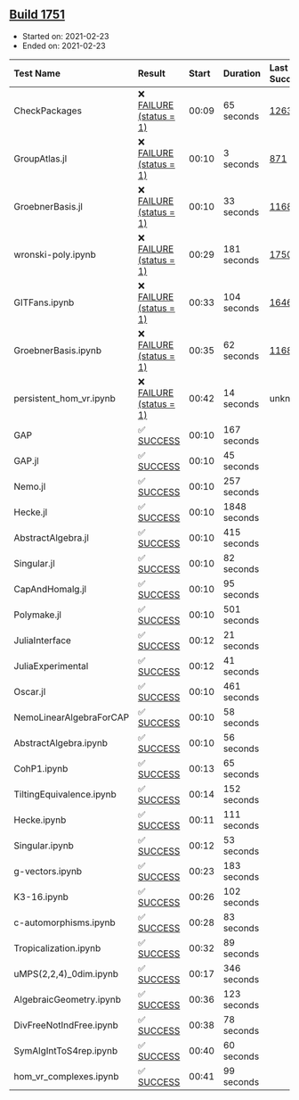 ## [Build 1751](https://oscarci.mathematik.uni-kl.de/job/oscar-stable/1751/)

* Started on: 2021-02-23
* Ended on: 2021-02-23

| Test Name    | Result | Start | Duration | Last Success | First Failure |
|:-------------|:-------|:------|:---------|:-------------|:--------------|
| CheckPackages | ❌ [FAILURE (status = 1)](https://oscarci.mathematik.uni-kl.de/job/oscar-stable/1751/artifact/logs/build-1751/CheckPackages.log) | 00:09 | 65 seconds | [1263](https://oscarci.mathematik.uni-kl.de/job/oscar-stable/1263/) | [1264](https://oscarci.mathematik.uni-kl.de/job/oscar-stable/1264/) |
| GroupAtlas.jl | ❌ [FAILURE (status = 1)](https://oscarci.mathematik.uni-kl.de/job/oscar-stable/1751/artifact/logs/build-1751/GroupAtlas.jl.log) | 00:10 | 3 seconds | [871](https://oscarci.mathematik.uni-kl.de/job/oscar-stable/871/) | [872](https://oscarci.mathematik.uni-kl.de/job/oscar-stable/872/) |
| GroebnerBasis.jl | ❌ [FAILURE (status = 1)](https://oscarci.mathematik.uni-kl.de/job/oscar-stable/1751/artifact/logs/build-1751/GroebnerBasis.jl.log) | 00:10 | 33 seconds | [1168](https://oscarci.mathematik.uni-kl.de/job/oscar-stable/1168/) | [1169](https://oscarci.mathematik.uni-kl.de/job/oscar-stable/1169/) |
| wronski-poly.ipynb | ❌ [FAILURE (status = 1)](https://oscarci.mathematik.uni-kl.de/job/oscar-stable/1751/artifact/logs/build-1751/wronski-poly.ipynb.log) | 00:29 | 181 seconds | [1750](https://oscarci.mathematik.uni-kl.de/job/oscar-stable/1750/) | [1751](https://oscarci.mathematik.uni-kl.de/job/oscar-stable/1751/) |
| GITFans.ipynb | ❌ [FAILURE (status = 1)](https://oscarci.mathematik.uni-kl.de/job/oscar-stable/1751/artifact/logs/build-1751/GITFans.ipynb.log) | 00:33 | 104 seconds | [1646](https://oscarci.mathematik.uni-kl.de/job/oscar-stable/1646/) | [1647](https://oscarci.mathematik.uni-kl.de/job/oscar-stable/1647/) |
| GroebnerBasis.ipynb | ❌ [FAILURE (status = 1)](https://oscarci.mathematik.uni-kl.de/job/oscar-stable/1751/artifact/logs/build-1751/GroebnerBasis.ipynb.log) | 00:35 | 62 seconds | [1168](https://oscarci.mathematik.uni-kl.de/job/oscar-stable/1168/) | [1169](https://oscarci.mathematik.uni-kl.de/job/oscar-stable/1169/) |
| persistent_hom_vr.ipynb | ❌ [FAILURE (status = 1)](https://oscarci.mathematik.uni-kl.de/job/oscar-stable/1751/artifact/logs/build-1751/persistent_hom_vr.ipynb.log) | 00:42 | 14 seconds | unknown | unknown |
| GAP | ✅ [SUCCESS](https://oscarci.mathematik.uni-kl.de/job/oscar-stable/1751/artifact/logs/build-1751/GAP.log) | 00:10 | 167 seconds |  |  |
| GAP.jl | ✅ [SUCCESS](https://oscarci.mathematik.uni-kl.de/job/oscar-stable/1751/artifact/logs/build-1751/GAP.jl.log) | 00:10 | 45 seconds |  |  |
| Nemo.jl | ✅ [SUCCESS](https://oscarci.mathematik.uni-kl.de/job/oscar-stable/1751/artifact/logs/build-1751/Nemo.jl.log) | 00:10 | 257 seconds |  |  |
| Hecke.jl | ✅ [SUCCESS](https://oscarci.mathematik.uni-kl.de/job/oscar-stable/1751/artifact/logs/build-1751/Hecke.jl.log) | 00:10 | 1848 seconds |  |  |
| AbstractAlgebra.jl | ✅ [SUCCESS](https://oscarci.mathematik.uni-kl.de/job/oscar-stable/1751/artifact/logs/build-1751/AbstractAlgebra.jl.log) | 00:10 | 415 seconds |  |  |
| Singular.jl | ✅ [SUCCESS](https://oscarci.mathematik.uni-kl.de/job/oscar-stable/1751/artifact/logs/build-1751/Singular.jl.log) | 00:10 | 82 seconds |  |  |
| CapAndHomalg.jl | ✅ [SUCCESS](https://oscarci.mathematik.uni-kl.de/job/oscar-stable/1751/artifact/logs/build-1751/CapAndHomalg.jl.log) | 00:10 | 95 seconds |  |  |
| Polymake.jl | ✅ [SUCCESS](https://oscarci.mathematik.uni-kl.de/job/oscar-stable/1751/artifact/logs/build-1751/Polymake.jl.log) | 00:10 | 501 seconds |  |  |
| JuliaInterface | ✅ [SUCCESS](https://oscarci.mathematik.uni-kl.de/job/oscar-stable/1751/artifact/logs/build-1751/JuliaInterface.log) | 00:12 | 21 seconds |  |  |
| JuliaExperimental | ✅ [SUCCESS](https://oscarci.mathematik.uni-kl.de/job/oscar-stable/1751/artifact/logs/build-1751/JuliaExperimental.log) | 00:12 | 41 seconds |  |  |
| Oscar.jl | ✅ [SUCCESS](https://oscarci.mathematik.uni-kl.de/job/oscar-stable/1751/artifact/logs/build-1751/Oscar.jl.log) | 00:10 | 461 seconds |  |  |
| NemoLinearAlgebraForCAP | ✅ [SUCCESS](https://oscarci.mathematik.uni-kl.de/job/oscar-stable/1751/artifact/logs/build-1751/NemoLinearAlgebraForCAP.log) | 00:10 | 58 seconds |  |  |
| AbstractAlgebra.ipynb | ✅ [SUCCESS](https://oscarci.mathematik.uni-kl.de/job/oscar-stable/1751/artifact/logs/build-1751/AbstractAlgebra.ipynb.log) | 00:10 | 56 seconds |  |  |
| CohP1.ipynb | ✅ [SUCCESS](https://oscarci.mathematik.uni-kl.de/job/oscar-stable/1751/artifact/logs/build-1751/CohP1.ipynb.log) | 00:13 | 65 seconds |  |  |
| TiltingEquivalence.ipynb | ✅ [SUCCESS](https://oscarci.mathematik.uni-kl.de/job/oscar-stable/1751/artifact/logs/build-1751/TiltingEquivalence.ipynb.log) | 00:14 | 152 seconds |  |  |
| Hecke.ipynb | ✅ [SUCCESS](https://oscarci.mathematik.uni-kl.de/job/oscar-stable/1751/artifact/logs/build-1751/Hecke.ipynb.log) | 00:11 | 111 seconds |  |  |
| Singular.ipynb | ✅ [SUCCESS](https://oscarci.mathematik.uni-kl.de/job/oscar-stable/1751/artifact/logs/build-1751/Singular.ipynb.log) | 00:12 | 53 seconds |  |  |
| g-vectors.ipynb | ✅ [SUCCESS](https://oscarci.mathematik.uni-kl.de/job/oscar-stable/1751/artifact/logs/build-1751/g-vectors.ipynb.log) | 00:23 | 183 seconds |  |  |
| K3-16.ipynb | ✅ [SUCCESS](https://oscarci.mathematik.uni-kl.de/job/oscar-stable/1751/artifact/logs/build-1751/K3-16.ipynb.log) | 00:26 | 102 seconds |  |  |
| c-automorphisms.ipynb | ✅ [SUCCESS](https://oscarci.mathematik.uni-kl.de/job/oscar-stable/1751/artifact/logs/build-1751/c-automorphisms.ipynb.log) | 00:28 | 83 seconds |  |  |
| Tropicalization.ipynb | ✅ [SUCCESS](https://oscarci.mathematik.uni-kl.de/job/oscar-stable/1751/artifact/logs/build-1751/Tropicalization.ipynb.log) | 00:32 | 89 seconds |  |  |
| uMPS(2,2,4)_0dim.ipynb | ✅ [SUCCESS](https://oscarci.mathematik.uni-kl.de/job/oscar-stable/1751/artifact/logs/build-1751/uMPS-2-2-4-_0dim.ipynb.log) | 00:17 | 346 seconds |  |  |
| AlgebraicGeometry.ipynb | ✅ [SUCCESS](https://oscarci.mathematik.uni-kl.de/job/oscar-stable/1751/artifact/logs/build-1751/AlgebraicGeometry.ipynb.log) | 00:36 | 123 seconds |  |  |
| DivFreeNotIndFree.ipynb | ✅ [SUCCESS](https://oscarci.mathematik.uni-kl.de/job/oscar-stable/1751/artifact/logs/build-1751/DivFreeNotIndFree.ipynb.log) | 00:38 | 78 seconds |  |  |
| SymAlgIntToS4rep.ipynb | ✅ [SUCCESS](https://oscarci.mathematik.uni-kl.de/job/oscar-stable/1751/artifact/logs/build-1751/SymAlgIntToS4rep.ipynb.log) | 00:40 | 60 seconds |  |  |
| hom_vr_complexes.ipynb | ✅ [SUCCESS](https://oscarci.mathematik.uni-kl.de/job/oscar-stable/1751/artifact/logs/build-1751/hom_vr_complexes.ipynb.log) | 00:41 | 99 seconds |  |  |
